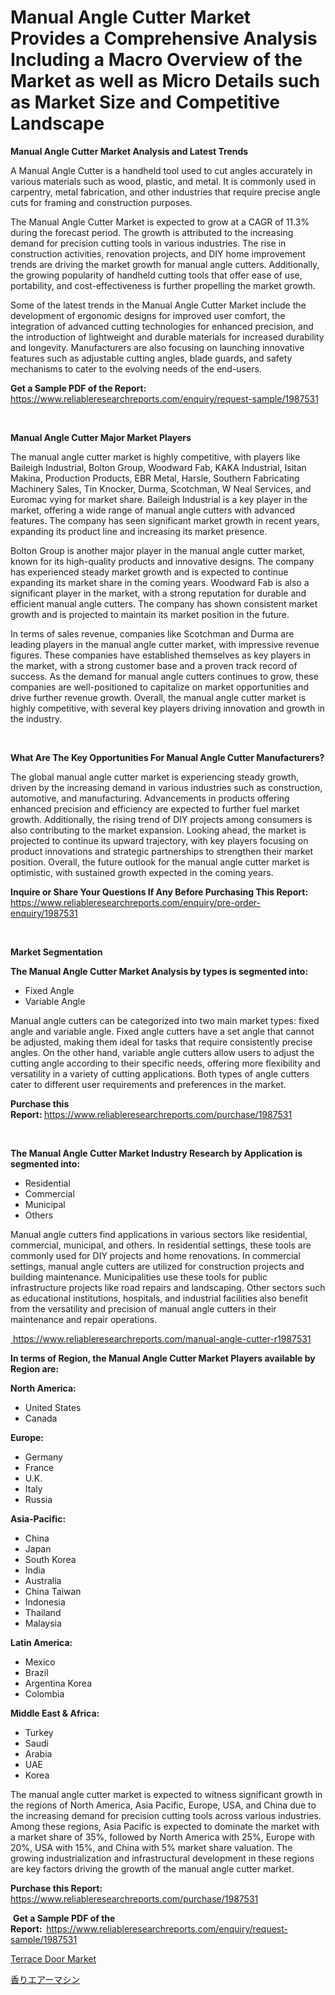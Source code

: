 <p><h1>Manual Angle Cutter Market Provides a Comprehensive Analysis Including a Macro Overview of the Market as well as Micro Details such as Market Size and Competitive Landscape</h1></p><p><strong>Manual Angle Cutter Market Analysis and Latest Trends</strong></p>
<p><p>A Manual Angle Cutter is a handheld tool used to cut angles accurately in various materials such as wood, plastic, and metal. It is commonly used in carpentry, metal fabrication, and other industries that require precise angle cuts for framing and construction purposes.</p><p>The Manual Angle Cutter Market is expected to grow at a CAGR of 11.3% during the forecast period. The growth is attributed to the increasing demand for precision cutting tools in various industries. The rise in construction activities, renovation projects, and DIY home improvement trends are driving the market growth for manual angle cutters. Additionally, the growing popularity of handheld cutting tools that offer ease of use, portability, and cost-effectiveness is further propelling the market growth.</p><p>Some of the latest trends in the Manual Angle Cutter Market include the development of ergonomic designs for improved user comfort, the integration of advanced cutting technologies for enhanced precision, and the introduction of lightweight and durable materials for increased durability and longevity. Manufacturers are also focusing on launching innovative features such as adjustable cutting angles, blade guards, and safety mechanisms to cater to the evolving needs of the end-users.</p></p>
<p><strong>Get a Sample PDF of the Report:&nbsp;</strong> <a href="https://www.reliableresearchreports.com/enquiry/request-sample/1987531">https://www.reliableresearchreports.com/enquiry/request-sample/1987531</a></p>
<p>&nbsp;</p>
<p><strong>Manual Angle Cutter Major Market Players</strong></p>
<p><p>The manual angle cutter market is highly competitive, with players like Baileigh Industrial, Bolton Group, Woodward Fab, KAKA Industrial, Isitan Makina, Production Products, EBR Metal, Harsle, Southern Fabricating Machinery Sales, Tin Knocker, Durma, Scotchman, W Neal Services, and Euromac vying for market share. Baileigh Industrial is a key player in the market, offering a wide range of manual angle cutters with advanced features. The company has seen significant market growth in recent years, expanding its product line and increasing its market presence.</p><p>Bolton Group is another major player in the manual angle cutter market, known for its high-quality products and innovative designs. The company has experienced steady market growth and is expected to continue expanding its market share in the coming years. Woodward Fab is also a significant player in the market, with a strong reputation for durable and efficient manual angle cutters. The company has shown consistent market growth and is projected to maintain its market position in the future.</p><p>In terms of sales revenue, companies like Scotchman and Durma are leading players in the manual angle cutter market, with impressive revenue figures. These companies have established themselves as key players in the market, with a strong customer base and a proven track record of success. As the demand for manual angle cutters continues to grow, these companies are well-positioned to capitalize on market opportunities and drive further revenue growth. Overall, the manual angle cutter market is highly competitive, with several key players driving innovation and growth in the industry.</p></p>
<p>&nbsp;</p>
<p><strong>What Are The Key Opportunities For Manual Angle Cutter Manufacturers?</strong></p>
<p><p>The global manual angle cutter market is experiencing steady growth, driven by the increasing demand in various industries such as construction, automotive, and manufacturing. Advancements in products offering enhanced precision and efficiency are expected to further fuel market growth. Additionally, the rising trend of DIY projects among consumers is also contributing to the market expansion. Looking ahead, the market is projected to continue its upward trajectory, with key players focusing on product innovations and strategic partnerships to strengthen their market position. Overall, the future outlook for the manual angle cutter market is optimistic, with sustained growth expected in the coming years.</p></p>
<p><strong>Inquire or Share Your Questions If Any Before Purchasing This Report:</strong> <a href="https://www.reliableresearchreports.com/enquiry/pre-order-enquiry/1987531">https://www.reliableresearchreports.com/enquiry/pre-order-enquiry/1987531</a></p>
<p>&nbsp;</p>
<p><strong>Market Segmentation</strong></p>
<p><strong>The Manual Angle Cutter Market Analysis by types is segmented into:</strong></p>
<p><ul><li>Fixed Angle</li><li>Variable Angle</li></ul></p>
<p><p>Manual angle cutters can be categorized into two main market types: fixed angle and variable angle. Fixed angle cutters have a set angle that cannot be adjusted, making them ideal for tasks that require consistently precise angles. On the other hand, variable angle cutters allow users to adjust the cutting angle according to their specific needs, offering more flexibility and versatility in a variety of cutting applications. Both types of angle cutters cater to different user requirements and preferences in the market.</p></p>
<p><strong>Purchase this Report:&nbsp;</strong><a href="https://www.reliableresearchreports.com/purchase/1987531">https://www.reliableresearchreports.com/purchase/1987531</a></p>
<p>&nbsp;</p>
<p><strong>The Manual Angle Cutter Market Industry Research by Application is segmented into:</strong></p>
<p><ul><li>Residential</li><li>Commercial</li><li>Municipal</li><li>Others</li></ul></p>
<p><p>Manual angle cutters find applications in various sectors like residential, commercial, municipal, and others. In residential settings, these tools are commonly used for DIY projects and home renovations. In commercial settings, manual angle cutters are utilized for construction projects and building maintenance. Municipalities use these tools for public infrastructure projects like road repairs and landscaping. Other sectors such as educational institutions, hospitals, and industrial facilities also benefit from the versatility and precision of manual angle cutters in their maintenance and repair operations.</p></p>
<p><a href="https://www.reliableresearchreports.com/manual-angle-cutter-r1987531">&nbsp;https://www.reliableresearchreports.com/manual-angle-cutter-r1987531</a></p>
<p><strong>In terms of Region, the Manual Angle Cutter Market Players available by Region are:</strong></p>
<p>
    <p> <strong> North America: </strong>
        <ul>
            <li>United States</li>
            <li>Canada</li>
        </ul>
        </p> 
    <p> <strong> Europe: </strong>
        <ul>
            <li>Germany</li>
            <li>France</li>
            <li>U.K.</li>
            <li>Italy</li>
            <li>Russia</li>
        </ul>
        </p> 
    <p> <strong> Asia-Pacific: </strong>
        <ul>
            <li>China</li>
            <li>Japan</li>
            <li>South Korea</li>
            <li>India</li>
            <li>Australia</li>
            <li>China Taiwan</li>
            <li>Indonesia</li>
            <li>Thailand</li>
            <li>Malaysia</li>
        </ul>
        </p> 
    <p> <strong> Latin America: </strong>
        <ul>
            <li>Mexico</li>
            <li>Brazil</li>
            <li>Argentina Korea</li>
            <li>Colombia</li>
        </ul>
        </p> 
    <p> <strong> Middle East & Africa: </strong>
        <ul>
            <li>Turkey</li>
            <li>Saudi</li>
            <li>Arabia</li>
            <li>UAE</li>
            <li>Korea</li>
        </ul>
    </p>
    </p>
<p><p>The manual angle cutter market is expected to witness significant growth in the regions of North America, Asia Pacific, Europe, USA, and China due to the increasing demand for precision cutting tools across various industries. Among these regions, Asia Pacific is expected to dominate the market with a market share of 35%, followed by North America with 25%, Europe with 20%, USA with 15%, and China with 5% market share valuation. The growing industrialization and infrastructural development in these regions are key factors driving the growth of the manual angle cutter market.</p></p>
<p><strong>Purchase this Report: </strong><a href="https://www.reliableresearchreports.com/purchase/1987531">https://www.reliableresearchreports.com/purchase/1987531</a></p>
<p>&nbsp;<strong>Get a Sample PDF of the Report:&nbsp;&nbsp;</strong><a href="https://www.reliableresearchreports.com/enquiry/request-sample/1987531">https://www.reliableresearchreports.com/enquiry/request-sample/1987531</a></p>
<p><strong></strong></p>
<p><p><a href="https://github.com/brenzgnarento/Market-Research-Report-List-2/blob/main/terrace-door-market.md">Terrace Door Market</a></p><p><a href="https://github.com/Sophiaard2003/Market-Research-Report-List-1/blob/main/327321234250.md">香りエアーマシン</a></p></p>